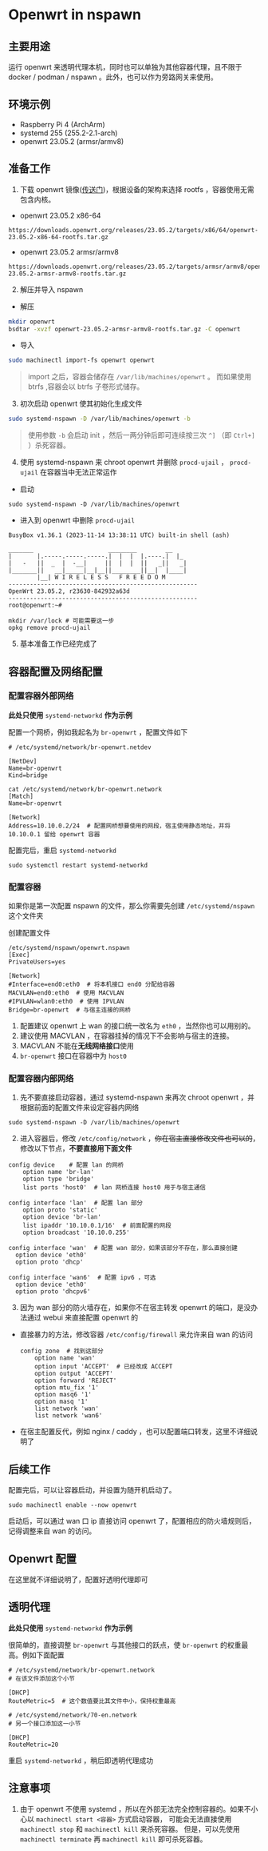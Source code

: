 # Openwrt in nspawn

## 主要用途

运行 openwrt 来透明代理本机，同时也可以单独为其他容器代理，且不限于 docker / podman / nspawn 。此外，也可以作为旁路网关来使用。

## 环境示例

- Raspberry Pi 4 (ArchArm)
- systemd 255 (255.2-2.1-arch)
- openwrt 23.05.2 (armsr/armv8)

## 准备工作

1. 下载 openwrt 镜像([传送门](https://downloads.openwrt.org/))，根据设备的架构来选择 rootfs ，容器使用无需包含内核。
  - openwrt 23.05.2 x86-64
  ```
  https://downloads.openwrt.org/releases/23.05.2/targets/x86/64/openwrt-23.05.2-x86-64-rootfs.tar.gz
  ```
  - openwrt 23.05.2 armsr/armv8
  ```
  https://downloads.openwrt.org/releases/23.05.2/targets/armsr/armv8/openwrt-23.05.2-armsr-armv8-rootfs.tar.gz
  ```
2. 解压并导入 nspawn
  - 解压 
  ```bash
  mkdir openwrt
  bsdtar -xvzf openwrt-23.05.2-armsr-armv8-rootfs.tar.gz -C openwrt
  ```
  - 导入
  ```bash
  sudo machinectl import-fs openwrt openwrt
  ```
  > import 之后，容器会储存在 `/var/lib/machines/openwrt` 。
  > 而如果使用 btrfs ,容器会以 btrfs 子卷形式储存。
3. 初次启动 openwrt 使其初始化生成文件
  ```bash
  sudo systemd-nspawn -D /var/lib/machines/openwrt -b
  ```
  > 使用参数 `-b` 会启动 init ，然后一两分钟后即可连续按三次 `^]` （即 `Ctrl+]` ）杀死容器。
4. 使用 systemd-nspawn 来 chroot openwrt 并删除 `procd-ujail` ， `procd-ujail` 在容器当中无法正常运作
  - 启动
  ```
  sudo systemd-nspawn -D /var/lib/machines/openwrt
  ```
  - 进入到 openwrt 中删除 `procd-ujail`
  ```
BusyBox v1.36.1 (2023-11-14 13:38:11 UTC) built-in shell (ash)

  _______                     ________        __
 |       |.-----.-----.-----.|  |  |  |.----.|  |_
 |   -   ||  _  |  -__|     ||  |  |  ||   _||   _|
 |_______||   __|_____|__|__||________||__|  |____|
          |__| W I R E L E S S   F R E E D O M
 -----------------------------------------------------
 OpenWrt 23.05.2, r23630-842932a63d
 -----------------------------------------------------
root@openwrt:~# 
  ```
  ```
  mkdir /var/lock # 可能需要这一步
  opkg remove procd-ujail
  ```
5. 基本准备工作已经完成了

## 容器配置及网络配置

### 配置容器外部网络

**此处只使用** `systemd-networkd` **作为示例**

配置一个网桥，例如我起名为 `br-openwrt` ，配置文件如下
```
# /etc/systemd/network/br-openwrt.netdev

[NetDev]
Name=br-openwrt
Kind=bridge
```
```
cat /etc/systemd/network/br-openwrt.network
[Match]
Name=br-openwrt

[Network]
Address=10.10.0.2/24  # 配置网桥想要使用的网段，宿主使用静态地址，并将 10.10.0.1 留给 openwrt 容器
```
配置完后，重启 `systemd-networkd`
```
sudo systemctl restart systemd-networkd
```

### 配置容器

如果你是第一次配置 nspawn 的文件，那么你需要先创建 `/etc/systemd/nspawn` 这个文件夹

创建配置文件

```nspawn
/etc/systemd/nspawn/openwrt.nspawn     
[Exec]
PrivateUsers=yes

[Network]
#Interface=end0:eth0  # 将本机接口 end0 分配给容器
MACVLAN=end0:eth0  # 使用 MACVLAN 
#IPVLAN=wlan0:eth0  # 使用 IPVLAN
Bridge=br-openwrt  # 与宿主连接的网桥
```
1. 配置建议 openwrt 上 wan 的接口统一改名为 `eth0` ，当然你也可以用别的。
2. 建议使用 MACVLAN ，在容器挂掉的情况下不会影响与宿主的连接。
3. MACVLAN 不能在**无线网络接口**使用
4. `br-openwrt` 接口在容器中为 `host0`

### 配置容器内部网络

1. 先不要直接启动容器，通过 systemd-nspawn 来再次 chroot openwrt ，并根据前面的配置文件来设定容器内网络
  ```
  sudo systemd-nspawn -D /var/lib/machines/openwrt
  ```
2. 进入容器后，修改 `/etc/config/network` ，~~你在宿主直接修改文件也可以的~~，修改以下节点，**不要直接用下面文件**
  ```
  config device    # 配置 lan 的网桥
	  option name 'br-lan'
	  option type 'bridge'
	  list ports 'host0'  # lan 网桥连接 host0 用于与宿主通信

  config interface 'lan'  # 配置 lan 部分
	  option proto 'static'
	  option device 'br-lan'
	  list ipaddr '10.10.0.1/16'  # 前面配置的网段
	  option broadcast '10.10.0.255'

  config interface 'wan'  # 配置 wan 部分，如果该部分不存在，那么直接创建
    option device 'eth0'
    option proto 'dhcp'

  config interface 'wan6'  # 配置 ipv6 ，可选
    option device 'eth0'
    option proto 'dhcpv6'
  ```
3. 因为 wan 部分的防火墙存在，如果你不在宿主转发 openwrt 的端口，是没办法通过 webui 来直接配置 openwrt 的
  - 直接暴力的方法，修改容器 `/etc/config/firewall` 来允许来自 wan 的访问
    ```
    config zone  # 找到这部分
        option name 'wan'
        option input 'ACCEPT'  # 已经改成 ACCEPT
        option output 'ACCEPT'
        option forward 'REJECT'
        option mtu_fix '1'
        option masq6 '1'
        option masq '1'
        list network 'wan'
        list network 'wan6'
    ```
  - 在宿主配置反代，例如 nginx / caddy ，也可以配置端口转发，这里不详细说明了

## 后续工作

配置完后，可以让容器启动，并设置为随开机启动了。

```
sudo machinectl enable --now openwrt
```

启动后，可以通过 wan 口 ip 直接访问 openwrt 了，配置相应的防火墙规则后，记得调整来自 wan 的访问。

## Openwrt 配置

在这里就不详细说明了，配置好透明代理即可

## 透明代理

**此处只使用** `systemd-networkd` **作为示例**

很简单的，直接调整 `br-openwrt` 与其他接口的跃点，使 `br-openwrt` 的权重最高。例如下面配置

```
# /etc/systemd/network/br-openwrt.network
# 在该文件添加这个小节

[DHCP]  
RouteMetric=5  # 这个数值要比其文件中小，保持权重最高
```

```
# /etc/systemd/network/70-en.network
# 另一个接口添加这一小节

[DHCP]
RouteMetric=20
```
重启 `systemd-networkd` ，稍后即透明代理成功

## 注意事项

1. 由于 openwrt 不使用 systemd ，所以在外部无法完全控制容器的。如果不小心以 `machinectl start <容器>` 方式启动容器，
   可能会无法直接使用 `machinectl stop` 和 `machinectl kill` 来杀死容器。
   但是，可以先使用 `machinectl terminate` 再 `machinectl kill` 即可杀死容器。
